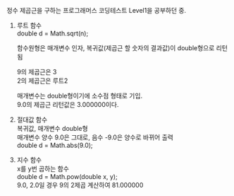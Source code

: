 정수 제곱근을 구하는 프로그래머스 코딩테스트 Level1을 공부하던 중.

1. 루트 함수<br>
double d = Math.sqrt(n);

    함수원형은 매개변수 인자, 복귀값(제곱근 할 숫자의 결과값)이 double형으로 리턴됨

    9의 제곱근은 3<br>
    2의 제곱근은 루트2 

    매개변수는 double형이기에 소수점 형태로 기입.<br>
    9.0의 제곱근 리턴값은 3.000000이다.

2. 절대값 함수<br>
복귀값, 매개변수 double형<br>
매개변수 양수 9.0은 그대로, 음수 -9.0은 양수로 바뀌어 출력<br>
double d = Math.abs(9.0);

3. 지수 함수<br>
x를 y번 곱하는 함수<br>
double d = Math.pow(double x, y);<br>
9.0, 2.0일 경우 9의 2제곱 계산하여 81.000000
